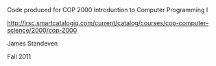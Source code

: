 Code produced for COP 2000 Introduction to Computer Programming I

http://irsc.smartcatalogiq.com/current/catalog/courses/cop-computer-science/2000/cop-2000

James Standeven

Fall 2011

